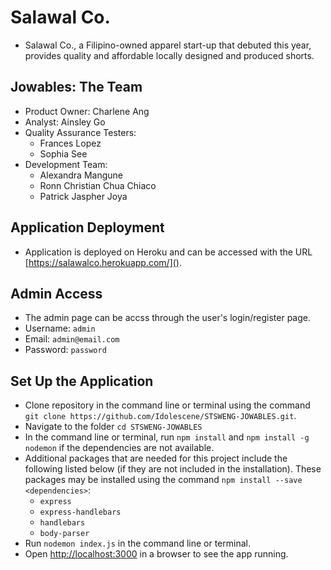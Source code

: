 # Salawal Co.
* Salawal Co., a Filipino-owned apparel start-up that debuted this year, provides quality and affordable locally designed and produced shorts.

## Jowables: The Team
* Product Owner: Charlene Ang
* Analyst: Ainsley Go
* Quality Assurance Testers:
  * Frances Lopez
  * Sophia See
* Development Team:
  * Alexandra Mangune
  * Ronn Christian Chua Chiaco
  * Patrick Jaspher Joya

## Application Deployment
* Application is deployed on Heroku and can be accessed with the URL [https://salawalco.herokuapp.com/]().

## Admin Access
* The admin page can be accss through the user's login/register page.
* Username: `admin`
* Email: `admin@email.com`
* Password: `password`

## Set Up the Application
* Clone repository in the command line or terminal using the command `git clone https://github.com/Idolescene/STSWENG-JOWABLES.git`.
* Navigate to the folder `cd STSWENG-JOWABLES`
* In the command line or terminal, run `npm install` and `npm install -g nodemon` if the dependencies are not available.
* Additional packages that are needed for this project include the following listed below (if they are not included in the installation). These packages may be installed using the command `npm install --save <dependencies>`:
  * `express`
  * `express-handlebars`
  * `handlebars`
  * `body-parser`
* Run `nodemon index.js` in the command line or terminal.
* Open [http://localhost:3000]() in a browser to see the app running.